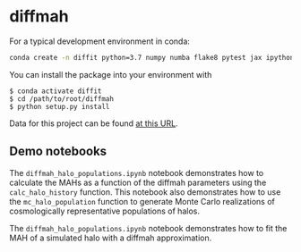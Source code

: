# diffmah

For a typical development environment in conda:

```bash
conda create -n diffit python=3.7 numpy numba flake8 pytest jax ipython jupyter matplotlib scipy h5py
```

You can install the package into your environment with
```
$ conda activate diffit
$ cd /path/to/root/diffmah
$ python setup.py install
```

Data for this project can be found [at this URL](https://portal.nersc.gov/project/hacc/aphearin/diffmah_data/).

## Demo notebooks
The `diffmah_halo_populations.ipynb` notebook demonstrates how to calculate the MAHs as a function of the diffmah parameters using the `calc_halo_history` function. This notebook also demonstrates how to use the `mc_halo_population` function to generate Monte Carlo realizations of cosmologically representative populations of halos.

The `diffmah_halo_populations.ipynb` notebook demonstrates how to fit the MAH of a simulated halo with a diffmah approximation.
